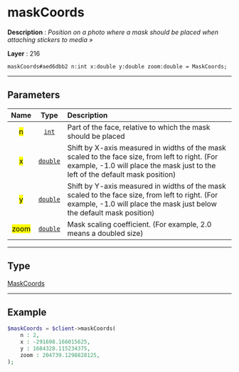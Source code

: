 # maskCoords

**Description** : *Position on a photo where a mask should be placed when attaching stickers to media &raquo;*

**Layer** : 216

```tl
maskCoords#aed6dbb2 n:int x:double y:double zoom:double = MaskCoords;
```

---

## Parameters

| Name | Type | Description |
| :---: | :---: | :--- |
| <mark>n</mark> | [`int`](type/int) | Part of the face, relative to which the mask should be placed |
| <mark>x</mark> | [`double`](type/double) | Shift by X-axis measured in widths of the mask scaled to the face size, from left to right. (For example, -1.0 will place the mask just to the left of the default mask position) |
| <mark>y</mark> | [`double`](type/double) | Shift by Y-axis measured in widths of the mask scaled to the face size, from left to right. (For example, -1.0 will place the mask just below the default mask position) |
| <mark>zoom</mark> | [`double`](type/double) | Mask scaling coefficient. (For example, 2.0 means a doubled size) |

---

## Type

[MaskCoords](type/MaskCoords)

---

## Example

```php
$maskCoords = $client->maskCoords(
	n : 2,
	x : -291698.166015625,
	y : 1684328.115234375,
	zoom : 204739.1298828125,
);
```